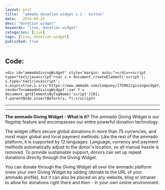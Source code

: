 ```yaml
---
layout: post
title:  "ammado donation widget v.1 - button"
date:   2016-09-24
desc: "donation widget"
keywords: "live, donation widget"
categories: [Live]
tags: [live, donation widget]
published: true
---
```


<div class="text-center article-title">
<h2>Code:</h2>
</div>

```
<div id="ammadoGivingWidget" style="margin: auto;"></div><script type="text/javascript">var s = document.createElement('script'); s.type='text/javascript'; s.async=true;s.src='https://www.ammado.com/company/175962/givingwidget/embed.js?renderTo=ammadoGivingWidget';var f = document.getElementsByTagName('script')[0]; f.parentNode.insertBefore(s, f);</script>

```


___



<div id="ammadoGivingWidget"></div><script type="text/javascript">var s = document.createElement('script'); s.type='text/javascript'; s.async=true;s.src='https://www.ammado.com/company/175962/givingwidget/embed.js?renderTo=ammadoGivingWidget';var f = document.getElementsByTagName('script')[0]; f.parentNode.insertBefore(s, f);</script>


___

__The ammado Giving Widget - What is it?__
The ammado Giving Widget is our flagship feature and encompasses our entire powerful donation technology.

The widget offers secure global donations in more than 75 currencies, and most major global and local payment methods. Like the rest of the ammado platform, it is supported by 12 languages. Language, currency and payment methods automatically adjust to the donor's location, so all manual hassle is removed. To provide sustainable support, donors can set up repeat donations directly through the Giving Widget.

You can donate through the Giving Widget all over the ammado platform (view your own Giving Widget by adding /donate to the URL of your ammado profile), but it can also be placed on any website, blog or intranet to allow for donations right there and then - in your own online environment.
